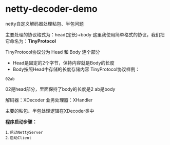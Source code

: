 # netty-decoder-demo
netty自定义解码器处理粘包、半包问题

主要处理的协议格式为：head(定长)+body
这里我使用简单格式的协议，我们把它命名为：**TinyProtocol**

TinyProtocol协议分为 Head 和 Body 连个部分
+ Head是固定的2个字节，保持内容就是Body的长度
+ Body按照Head中存储的长度存储内容
TinyProtocol协议样例：
```
02ab
```
02是head部分，里面保持了body的长度是2
ab是body

解码器：XDecoder
业务处理器：XHandler

主要的粘包、半包处理逻辑在XDecoder类中

**程序启动步骤：**
```
1.启动NettyServer
2.启动Client
```

